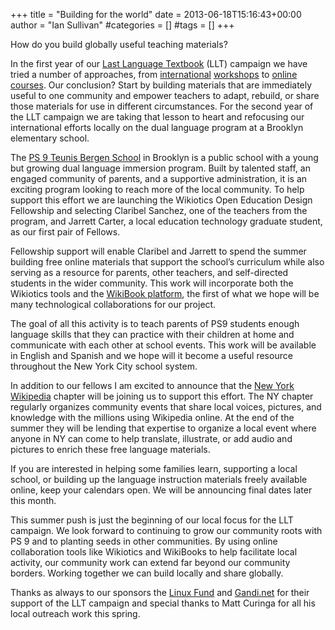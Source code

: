 +++
title = "Building for the world"
date = 2013-06-18T15:16:43+00:00
author = "Ian Sullivan"
#categories = []
#tags = []
+++

How do you build globally useful teaching materials?

In the first year of our [Last Language Textbook](https://web.archive.org/web/20160325184547/http://thelastlanguagetextbook.org/) (LLT) campaign we have tried a number of approaches, from [international](/blog/2012/11/the-last-language-textbook-new-delhi-workshop/)  [workshops](/blog/2012/10/a-report-from-wiki-workshop-one/) to [online courses](https://p2pu.org/en/groups/build-the-last-language-textbook/). Our conclusion? Start by building materials that are immediately useful to one community and empower teachers to adapt, rebuild, or share those materials for use in different circumstances. For the second year of the LLT campaign we are taking that lesson to heart and refocusing our international efforts locally on the dual language program at a Brooklyn elementary school.

The [PS 9 Teunis Bergen School](https://www.ps9brooklyn.org/) in Brooklyn is a public school with a young but growing dual language immersion program. Built by talented staff, an engaged community of parents, and a supportive administration, it is an exciting program looking to reach more of the local community. To help support this effort we are launching the Wikiotics Open Education Design Fellowship and selecting Claribel Sanchez, one of the teachers from the program, and Jarrett Carter, a local education technology graduate student, as our first pair of Fellows.

Fellowship support will enable Claribel and Jarrett to spend the summer building free online materials that support the school’s curriculum while also serving as a resource for parents, other teachers, and self-directed students in the wider community. This work will incorporate both the Wikiotics tools and the [WikiBook platform](https://en.wikibooks.org/wiki/Elementary_Spanish), the first of what we hope will be many technological collaborations for our project.

The goal of all this activity is to teach parents of PS9 students enough language skills that they can practice with their children at home and communicate with each other at school events. This work will be available in English and Spanish and we hope will it become a useful resource throughout the New York City school system.

In addition to our fellows I am excited to announce that the [New York Wikipedia](https://meta.wikimedia.org/wiki/Wikimedia_New_York_City) chapter will be joining us to support this effort. The NY chapter regularly organizes community events that share local voices, pictures, and knowledge with the millions using Wikipedia online. At the end of the summer they will be lending that expertise to organize a local event where anyone in NY can come to help translate, illustrate, or add audio and pictures to enrich these free language materials.

If you are interested in helping some families learn, supporting a local school, or building up the language instruction materials freely available online, keep your calendars open. We will be announcing final dates later this month.

This summer push is just the beginning of our local focus for the LLT campaign. We look forward to continuing to grow our community roots with PS 9 and to planting seeds in other communities. By using online collaboration tools like Wikiotics and WikiBooks to help facilitate local activity, our community work can extend far beyond our community borders. Working together we can build locally and share globally.

Thanks as always to our sponsors the [Linux Fund](https://web.archive.org/web/20160325184547/http://linuxfund.org/) and [Gandi.net](https://www.gandi.net/) for their support of the LLT campaign and special thanks to Matt Curinga for all his local outreach work this spring.
